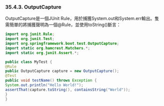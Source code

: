### 35.4.3. OutputCapture

OutputCapture是一個JUnit Rule，用於捕獲System.out和System.err輸出。隻需簡單的將捕獲聲明為一個@Rule，並使用toString()斷言：
```java
import org.junit.Rule;
import org.junit.Test;
import org.springframework.boot.test.OutputCapture;
import static org.hamcrest.Matchers.*;
import static org.junit.Assert.*;

public class MyTest {
@Rule
public OutputCapture capture = new OutputCapture();
@Test
public void testName() throws Exception {
System.out.println("Hello World!");
assertThat(capture.toString(), containsString("World"));
}
}
```
